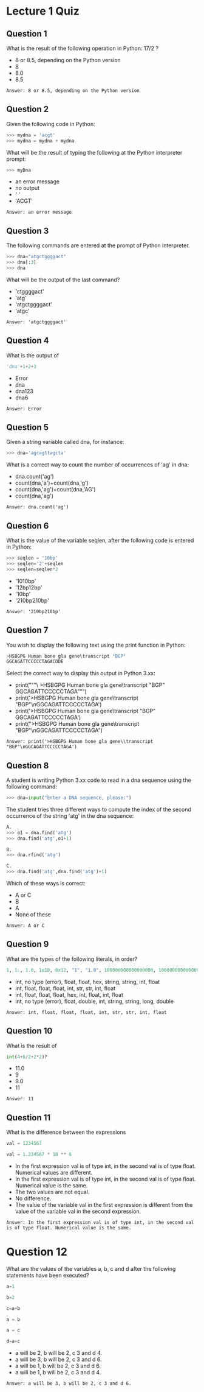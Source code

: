 # Lecture 1 Quiz
## Question 1
What is the result of the following operation in Python: 17/2 ?
* 8 or 8.5, depending on the Python version
* 8
* 8.0
* 8.5
```
Answer: 8 or 8.5, depending on the Python version
```

## Question 2
Given the following code in Python:
```python
>>> mydna = 'acgt'
>>> mydna = mydna + mydna
```
What will be the result of typing the following at the Python interpreter prompt:
```python
>>> myDna
```
* an error message
* no output
* ' '
* 'ACGT'
```
Answer: an error message
```

## Question 3
The following commands are entered at the prompt of Python interpreter.
```python
>>> dna="atgctggggact"
>>> dna[:3]
>>> dna
```
What will be the output of the last command?
* 'ctggggact'
* 'atg'
* 'atgctggggact'
* 'atgc'
```
Answer: 'atgctggggact'
```

## Question 4
What is the output of
```python
'dna'+1+2+3
```
* Error
* dna
* dna123
* dna6
```
Answer: Error
```

## Question 5
Given a string variable called dna, for instance:
```python
>>> dna='agcagttagcta'
```
What is a correct way to count the number of occurrences of 'ag' in dna:
* dna.count('ag')
* count(dna,'a')+count(dna,'g')
* count(dna,'ag')+count(dna,'AG')
* count(dna,'ag')
```
Answer: dna.count('ag')
```

## Question 6
What is the value of the variable seqlen, after the following code is entered in Python:
```python
>>> seqlen = '10bp'
>>> seqlen='2'+seqlen
>>> seqlen=seqlen*2
```
* '1010bp'
* '12bp12bp'
* '10bp'
* '210bp210bp'
```
Answer: '210bp210bp'
```

## Question 7
You wish to display the following text using the print function in Python:
```python
>HSBGPG Human bone gla gene\transcript "BGP"
GGCAGATTCCCCCTAGACODE
```
Select the correct way to display this output in Python 3.xx:
* print("""\ >HSBGPG Human bone gla gene\transcript "BGP" GGCAGATTCCCCCTAGA""")
* print('>HSBGPG Human bone gla gene\\transcript "BGP"\nGGCAGATTCCCCCTAGA')
* print('>HSBGPG Human bone gla gene\transcript "BGP"
  GGCAGATTCCCCCTAGA')
* print(">HSBGPG Human bone gla gene\transcript "BGP"\nGGCAGATTCCCCCTAGA")
```
Answer: print('>HSBGPG Human bone gla gene\\transcript "BGP"\nGGCAGATTCCCCCTAGA')
```

## Question 8
A student is writing Python 3.xx code to read in a dna sequence using the following command:
```python
>>> dna=input("Enter a DNA sequence, please:")
```
The student tries three different ways to compute the index of the second occurrence of the string 'atg' in the dna sequence:
```python
A.
>>> o1 = dna.find('atg')
>>> dna.find('atg',o1+1)

B.
>>> dna.rfind('atg')

C. 
>>> dna.find('atg',dna.find('atg')+1) 
```
Which of these ways is correct:
* A or C
* B
* A
* None of these
```
Answer: A or C
```

## Question 9
What are the types of the following literals, in order?
```python
1, 1., 1.0, 1e10, 0x12, "1", "1.0", 100000000000000000, 100000000000000000.0
```
* int, no type (error), float, float, hex, string, string, int, float
* int, float, float, float, int, str, str, int, float
* int, float, float, float, hex, int, float, int, float
* int, no type (error), float, double, int, string, string, long, double
```
Answer: int, float, float, float, int, str, str, int, float
```

## Question 10
What is the result of 
```python
int(4+6/2+2*2)?
```
* 11.0
* 9
* 9.0
* 11
```
Answer: 11
```

## Question 11
What is the difference between the expressions
```python
val = 1234567 

val = 1.234567 * 10 ** 6
```
* In the first expression val is of type int, in the second val is of type float. Numerical values are different. 
* In the first expression val is of type int, in the second val is of type float. Numerical value is the same.
* The two values are not equal.
* No difference.
* The value of the variable val in the first expression is different from the value of the variable val in the second expression.
```
Answer: In the first expression val is of type int, in the second val is of type float. Numerical value is the same.
```

# Question 12
What are the values of the variables a, b, c and d after the following statements have been executed?
```python
a=1

b=2

c=a+b

a = b

a = c

d=a+c
```
* a will be 2, b will be 2, c 3 and d 4.
* a will be 3, b will be 2, c 3 and d 6.
* a will be 1, b will be 2, c 3 and d 6.
* a will be 1, b will be 2, c 3 and d 4.
```
Answer: a will be 3, b will be 2, c 3 and d 6.
```
